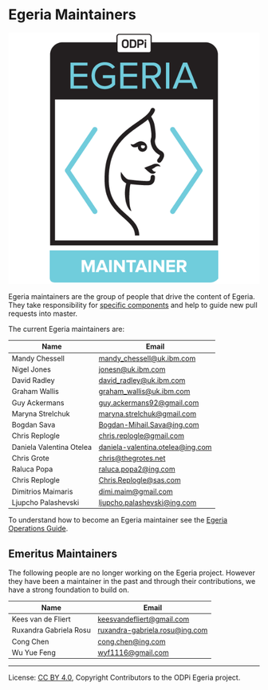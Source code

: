 <!-- SPDX-License-Identifier: CC-BY-4.0 -->
<!-- Copyright Contributors to the ODPi Egeria project. -->

# Egeria Maintainers

![Egeria Maintainers Badge](developer-resources/badges/ODPi_Egeria_Badges-Maintainer.png)

Egeria maintainers are the group of people that drive the content of Egeria.
They take responsibility for [specific components](CODEOWNERS) and help to guide
new pull requests into master.

The current Egeria maintainers are:


| Name           | Email |
| -------------- | -----------------
| Mandy Chessell | mandy_chessell@uk.ibm.com |
| Nigel Jones    | jonesn@uk.ibm.com         |
| David Radley   | david_radley@uk.ibm.com   |
| Graham Wallis | graham_wallis@uk.ibm.com |
| Guy Ackermans | guy.ackermans92@gmail.com |
| Maryna Strelchuk | maryna.strelchuk@gmail.com |
| Bogdan Sava | Bogdan-Mihail.Sava@ing.com |
| Chris Replogle | chris.replogle@gmail.com | 
| Daniela Valentina Otelea | daniela-valentina.otelea@ing.com |
| Chris Grote | chris@thegrotes.net |
| Raluca Popa | raluca.popa2@ing.com |
| Chris Replogle | Chris.Replogle@sas.com |
| Dimitrios Maimaris | dimi.maim@gmail.com |
| Ljupcho Palashevski | ljupcho.palashevski@ing.com |

To understand how to become an Egeria maintainer
see the [Egeria Operations Guide](Egeria-Operations.md).


## Emeritus Maintainers

The following people are no longer working on the Egeria project.
However they have been a maintainer in the past and through their
contributions, we have a strong foundation to build on.


| Name           | Email |
| -------------- | -----------------
| Kees van de Fliert | keesvandefliert@gmail.com |
| Ruxandra Gabriela Rosu | ruxandra-gabriela.rosu@ing.com |
| Cong Chen | cong.chen@ing.com |
| Wu Yue Feng | wyf1116@gmail.com |



----
License: [CC BY 4.0](https://creativecommons.org/licenses/by/4.0/),
Copyright Contributors to the ODPi Egeria project.

